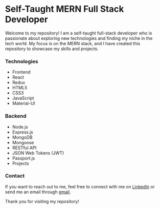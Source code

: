 # Self-Taught MERN Full Stack Developer
Welcome to my repository! I am a self-taught full-stack developer who is passionate about exploring new technologies and finding my niche in the tech world. My focus is on the MERN stack, and I have created this repository to showcase my skills and projects.

### Technologies
* Frontend
* React
* Redux
* HTML5
* CSS3
* JavaScript
* Material-UI

### Backend
* Node.js
* Express.js
* MongoDB
* Mongoose
* RESTful API
* JSON Web Tokens (JWT)
* Passport.js
* Projects


### Contact
If you want to reach out to me, feel free to connect with me on [LinkedIn](https://www.linkedin.com/in/aksharmeet-singh-9869a6175/) or send me an email through [gmail](aksharmeetsingh21@gmail.com).

Thank you for visiting my repository!
